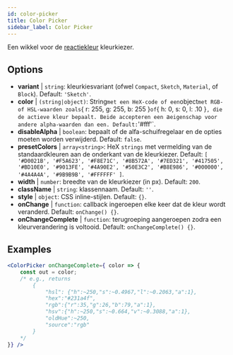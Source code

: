 ```yaml
---
id: color-picker
title: Color Picker
sidebar_label: Color Picker
---
```


Een wikkel voor de [reactiekleur](https://casesandberg.github.io/react-color/) kleurkiezer.

## Options

* __variant__ | `string`: kleurkiesvariant (ofwel `Compact`, `Sketch`, `Material`, of `Block`). Default: `'Sketch'`.
* __color__ | `(string|object)`: String` met een HeX-code of een `object` met RGB- of HSL-waarden zoals `{ r: 255, g: 255, b: 255 }` of `{ h: 0, s: 0, l: .10 }`, die de actieve kleur bepaalt. Beide accepteren een `a` eigenschap voor andere alpha-waarden dan een. Default: `'#fff'`.
* __disableAlpha__ | `boolean`: bepaalt of de alfa-schuifregelaar en de opties moeten worden verwijderd. Default: `false`.
* __presetColors__ | `array<string>`: HeX `strings` met vermelding van de standaardkleuren aan de onderkant van de kleurkiezer. Default: `[
  '#D0021B',
  '#F5A623',
  '#F8E71C',
  '#8B572A',
  '#7ED321',
  '#417505',
  '#BD10E0',
  '#9013FE',
  '#4A90E2',
  '#50E3C2',
  '#B8E986',
  '#000000',
  '#4A4A4A',
  '#9B9B9B',
  '#FFFFFF'
]`.
* __width__ | `number`: breedte van de kleurkiezer (in px). Default: `200`.
* __className__ | `string`: klassennaam. Default: `''`.
* __style__ | `object`: CSS inline-stijlen. Default: `{}`.
* __onChange__ | `function`: callback ingeroepen elke keer dat de kleur wordt veranderd. Default: `onChange() {}`.
* __onChangeComplete__ | `function`: terugroeping aangeroepen zodra een kleurverandering is voltooid. Default: `onChangeComplete() {}`.


## Examples

```jsx live
<ColorPicker onChangeComplete={ color => {
    const out = color;
    /* e.g., returns 
        {
            "hsl": {"h":~250,"s":~0.4967,"l":~0.2063,"a":1},
            "hex":"#231a4f",
            "rgb":{"r":35,"g":26,"b":79,"a":1},
            "hsv":{"h":~250,"s":~0.664,"v":~0.3088,"a":1},
            "oldHue":~250,
            "source":"rgb"
        }
    */
}} />
```

